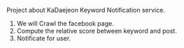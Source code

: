 Project about KaDaejeon Keyword Notification service.
1. We will Crawl the facebook page.
2. Compute the relative score between keyword and post.
3. Notificate for user.